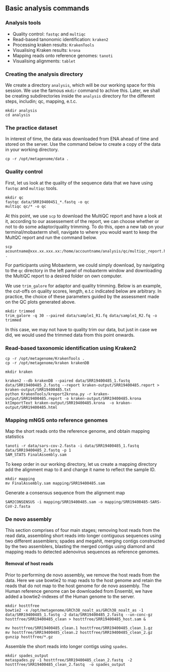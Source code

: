 ## Basic analysis commands

### Analysis tools

+ Quality control: `fastqc` and `multiqc`
+ Read-based tanonomic identification: `kraken2` 
+ Processing kraken results: `KrakenTools`
+ Visualising Kraken results: `krona`
+ Mapping reads onto reference genomes: `tanoti`
+ Visualising alignments: `tablet`

### Creating the analysis directory

We create a directory `analysis`, which will be our working space for this session. We use the famous `mkdir` command to achive this. Later, we shall be creating subdirectories inside the `analysis` directory for the different steps, includin; qc, mapping, e.t.c.

```
mkdir analysis
cd analysis
```

### The practice dataset

In interest of time, the data was downloaded from ENA ahead of time and stored on the server. Use the command below to create a copy of the data in your working directory.

```
cp -r /opt/metagenome/data .
```

### Quality control

First, let us look at the quality of the sequence data that we have using `fastqc` and `multiqc` tools.

```
mkdir qc
fastqc data/SRR19400451_*.fastq -o qc
multiqc qc/* -o qc 
```

At this point, we use `scp` to download the MultiQC report and have a look at it, according to our assessement of the report, we can choose whether or not to do some adaptor/quality trimming. To do this, open a new tab on your terminal/mobaxterm shell, navigate to where you would want to keep the MultQC report and run the command below.

```
scp acountname@xxx.xx.xxx.xx:/home/accountname/analysis/qc/multiqc_report.html .
```

For participants using Mobaxterm, we could simply download, by navigating to the `qc` directory in the left panel of mobaxterm window and downloading the MultiQC report to a desired folder on own computer. 

We use `trim_galore` for adaptor and quality trimming. Below is an example, the cut-offs on quality scores, length, e.t.c indicated below are arbitrary. In practice, the choice of these parameters guided by the assessment made on the QC plots generated above.

```
mkdir trimmed
trim_galore -q 30 --paired data/sample1_R1.fq data/sample1_R2.fq -o trimmed
```

In this case, we may not have to quality trim our data, but just in case we did, we would used the trimmed data from this point onwards.

### Read-based taxonomic identification using Kraken2

```
cp -r /opt/metagenome/KrakenTools .
cp -r /opt/metagenome/kraken krakenDB

mkdir kraken

kraken2 --db krakenDB --paired data/SRR19400485_1.fastq data/SRR19400485_2.fastq --report kraken-output/SRR19400485.report > kraken-output/SRR19400485.txt
python KrakenTools/kreport2krona.py -r kraken-output/SRR19400485.report -o kraken-output/SRR19400485.krona 
ktImportText kraken-output/SRR19400485.krona  -o kraken-output/SRR19400485.html
```

### Mapping mNGS onto reference genomes

Map the short reads onto the reference genome, and obtain mapping statistics

```
tanoti -r data/sars-cov-2.fasta -i data/SRR19400485_1.fastq data/SRR19400485_2.fastq -p 1
SAM_STATS FinalAssembly.sam
```

To keep order in our working directory, let us create a mapping directory add the alignment map to it and change it name to reflect the sample ID. 

```
mkdir mapping
mv FinalAssembly.sam mapping/SRR19400485.sam
```

Generate a consensus sequence from the alignment map

```
SAM2CONSENSUS -i mapping/SRR19400485.sam -o mapping/SRR19400485-SARS-CoV-2.fasta
```

### De novo assembly

This section comprises of four main stages; removing host reads from the read data, assembling short reads into longer contiguous sequences using two different assemblers; spades and megahit, merging contigs constructed by the two assemblers, blasting the merged contigs using diamond and mapping reads to detected adenovirus sequences as reference genomes.

#### Removal of host reads 

Prior to performing de novo assembly, we remove the host reads from the data. Here we use bowtie2 to map reads to the host genome and retain the reads that do not map to the host genome for de novo assembly. The Human reference genome can be downloaded from Ensembl, we have added a bowtie2-indexes of the Human genome to the server.

```
mkdir hosttfree
bowtie2 -x /opt/metagenome/GRCh38_noalt_as/GRCh38_noalt_as -1 data/SRR19400485_1.fastq -2 data/SRR19400485_2.fastq --un-conc-gz hosttfree/SRR19400485_clean > hosttfree/SRR19400485_host.sam &

mv hosttfree/SRR19400485_clean.1 hosttfree/SRR19400485_clean_1.gz
mv hosttfree/SRR19400485_clean.2 hosttfree/SRR19400485_clean_2.gz
gunzip hosttfree/*.gz
```

Assemble the short reads into longer contigs using `spades`.

```
mkdir spades_output
metaspades.py -1 hosttfree/SRR19400485_clean_2.fastq  -2 hosttfree/SRR19400485_clean_2.fastq  -o spades_output
```


